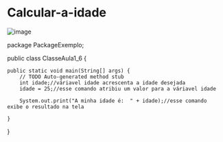 # Calcular-a-idade
![image](https://user-images.githubusercontent.com/72118415/122192022-a6304000-ce69-11eb-9abf-9f62c12ee515.png)


package PackageExemplo;

public class ClasseAula1_6 {

	public static void main(String[] args) {
		// TODO Auto-generated method stub
		int idade;//váriavel idade acrescenta a idade desejada
		idade = 25;//esse comando atribiu um valor para a váriavel idade
		
		System.out.print("A minha idade é:  " + idade);//esse comando exibe o resultado na tela 

	}

}
